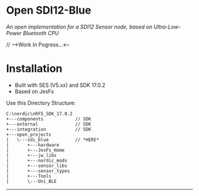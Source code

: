 # Open SDI12-Blue
_An open implementation for a SDI12 Sensor node, based on Ultra-Low-Power Bluetooth CPU_

// -->Work In Pogress...<--
 
# Installation
- Built with SES (V5.xx) and SDK 17.0.2
- Based on JesFs 

Use this Directory Structure:
```
C:\nordic\nRF5_SDK_17.0.2
+---components            // SDK
+---external              // SDK
+---integration           // SDK
+---open_projects
|   \---sdi_blue          // *HERE*
|       +---hardware
|       +---JesFs_Home
|       +---jw_libs
|       +---nordic_mods
|       +---sensor_libs
|       +---sensor_types
|       +---Tools
|       \---Uni_BLE        
```

---

